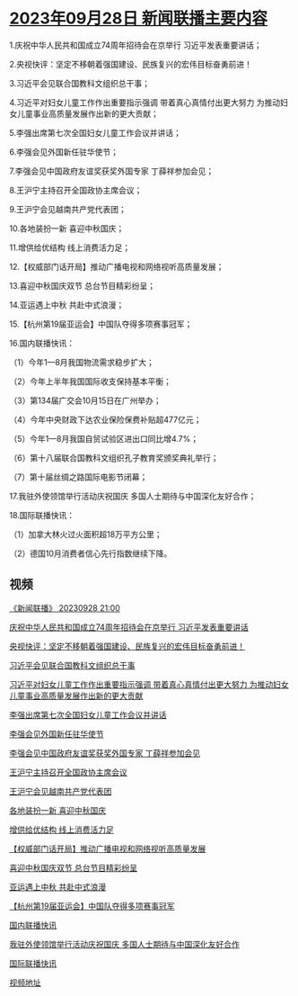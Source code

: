# [2023年09月28日 新闻联播主要内容](https://tv.cctv.com/lm/xwlb/day/20230928.shtml)

1.庆祝中华人民共和国成立74周年招待会在京举行 习近平发表重要讲话；

2.央视快评：坚定不移朝着强国建设、民族复兴的宏伟目标奋勇前进！

3.习近平会见联合国教科文组织总干事；

4.习近平对妇女儿童工作作出重要指示强调 带着真心真情付出更大努力 为推动妇女儿童事业高质量发展作出新的更大贡献；

5.李强出席第七次全国妇女儿童工作会议并讲话；

6.李强会见外国新任驻华使节；

7.李强会见中国政府友谊奖获奖外国专家 丁薛祥参加会见；

8.王沪宁主持召开全国政协主席会议；

9.王沪宁会见越南共产党代表团；

10.各地装扮一新 喜迎中秋国庆；

11.增供给优结构 线上消费活力足；

12.【权威部门话开局】推动广播电视和网络视听高质量发展；

13.喜迎中秋国庆双节 总台节目精彩纷呈；

14.亚运遇上中秋 共赴中式浪漫；

15.【杭州第19届亚运会】中国队夺得多项赛事冠军；

16.国内联播快讯：

（1）今年1—8月我国物流需求稳步扩大；

（2）今年上半年我国国际收支保持基本平衡；

（3）第134届广交会10月15日在广州举办；

（4）今年中央财政下达农业保险保费补贴超477亿元；

（5）今年1—8月我国自贸试验区进出口同比增4.7%；

（6）第十八届联合国教科文组织孔子教育奖颁奖典礼举行；

（7）第十届丝绸之路国际电影节闭幕；

17.我驻外使领馆举行活动庆祝国庆 多国人士期待与中国深化友好合作；

18.国际联播快讯：

（1）加拿大林火过火面积超18万平方公里；

（2）德国10月消费者信心先行指数继续下降。

## 视频

[《新闻联播》 20230928 21:00](https://tv.cctv.com/2023/09/29/VIDE0ng4ewKG0JuK7UAXofuR230929.shtml)

[庆祝中华人民共和国成立74周年招待会在京举行 习近平发表重要讲话](https://tv.cctv.com/2023/09/28/VIDEAxZyDVx6VIBrts9V9iY4230928.shtml)

[央视快评：坚定不移朝着强国建设、民族复兴的宏伟目标奋勇前进！](https://tv.cctv.com/2023/09/28/VIDEXNe8K8TBcZ0qrDc6UXuV230928.shtml)

[习近平会见联合国教科文组织总干事](https://tv.cctv.com/2023/09/28/VIDEYedJSNWmFcLADL0rwyos230928.shtml)

[习近平对妇女儿童工作作出重要指示强调 带着真心真情付出更大努力 为推动妇女儿童事业高质量发展作出新的更大贡献](https://tv.cctv.com/2023/09/28/VIDERwL11m4xSwBAqm4qy4NG230928.shtml)

[李强出席第七次全国妇女儿童工作会议并讲话](https://tv.cctv.com/2023/09/28/VIDEGqCv7KYvNjWmFCq4M5q6230928.shtml)

[李强会见外国新任驻华使节](https://tv.cctv.com/2023/09/28/VIDEz9SCzJhgtmNlfWzMGr7M230928.shtml)

[李强会见中国政府友谊奖获奖外国专家 丁薛祥参加会见](https://tv.cctv.com/2023/09/28/VIDEf2VC2G1mI1f31875eS85230928.shtml)

[王沪宁主持召开全国政协主席会议](https://tv.cctv.com/2023/09/28/VIDErLkj2dPgDLvKN2lSQjsa230928.shtml)

[王沪宁会见越南共产党代表团](https://tv.cctv.com/2023/09/28/VIDEIxHVdTKTzcsb1xfi4CAJ230928.shtml)

[各地装扮一新 喜迎中秋国庆](https://tv.cctv.com/2023/09/28/VIDEMaLnQcqZy00QAMhWvOPZ230928.shtml)

[增供给优结构 线上消费活力足](https://tv.cctv.com/2023/09/28/VIDEyVBfosk1lFuqT5jsKhmr230928.shtml)

[【权威部门话开局】推动广播电视和网络视听高质量发展](https://tv.cctv.com/2023/09/28/VIDESz9VZml4nEHyai333TIm230928.shtml)

[喜迎中秋国庆双节 总台节目精彩纷呈](https://tv.cctv.com/2023/09/28/VIDEnga8GeIULt4gRz4Jn2wO230928.shtml)

[亚运遇上中秋 共赴中式浪漫](https://tv.cctv.com/2023/09/28/VIDEvRhF4YrhUGMErR88yotE230928.shtml)

[【杭州第19届亚运会】中国队夺得多项赛事冠军](https://tv.cctv.com/2023/09/28/VIDEtukVfS8XNEUjQqsXoaku230928.shtml)

[国内联播快讯](https://tv.cctv.com/2023/09/28/VIDEUc6wKpXpsuJmPd7Z5PeL230928.shtml)

[我驻外使领馆举行活动庆祝国庆 多国人士期待与中国深化友好合作](https://tv.cctv.com/2023/09/28/VIDEnTQlYhTiuUQiHhq0oXPy230928.shtml)

[国际联播快讯](https://tv.cctv.com/2023/09/28/VIDEmR4cs2PPhoiMy8gIqq5u230928.shtml)

[视频地址](https://tv.cctv.com/lm/xwlb/day/20230928.shtml) 

